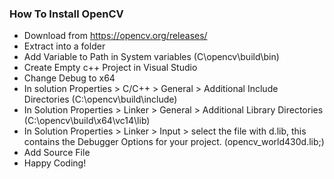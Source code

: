 <h3>How To Install OpenCV</h3>

- Download from https://opencv.org/releases/
- Extract into a folder
- Add Variable to Path in System variables (C\opencv\build\bin)
- Create Empty c++ Project in Visual Studio 
- Change Debug to x64
- In solution Properties > C/C++ > General >  Additional Include Directories (C:\opencv\build\include) 
- In Solution Properties > Linker > General > Additional Library Directories (C:\opencv\build\x64\vc14\lib)
- In Solution Properties > Linker > Input > select the file with d.lib, this contains the Debugger Options for your project. (opencv_world430d.lib;)
- Add Source File
- Happy Coding!
